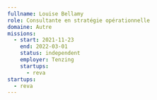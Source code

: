 ```yaml
---
fullname: Louise Bellamy
role: Consultante en stratégie opérationnelle
domaine: Autre
missions:
  - start: 2021-11-23
    end: 2022-03-01
    status: independent
    employer: Tenzing
    startups:
      - reva
startups:
  - reva
---
```

